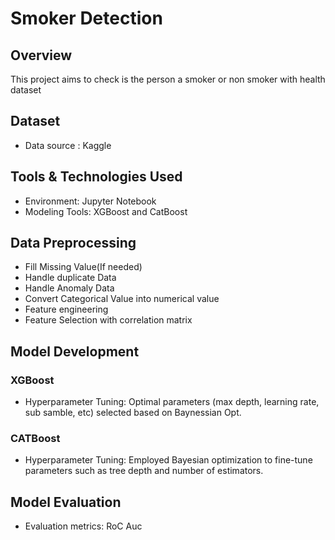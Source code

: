 # Smoker Detection
## Overview
This project aims to check is the person a smoker or non smoker with health dataset

## Dataset
- Data source : Kaggle
##  Tools & Technologies Used
- Environment: Jupyter Notebook
- Modeling Tools: XGBoost and CatBoost
## Data Preprocessing
- Fill Missing Value(If needed)
- Handle duplicate Data
- Handle Anomaly Data
- Convert Categorical Value into numerical value
- Feature engineering
- Feature Selection with correlation matrix
## Model Development
### XGBoost
- Hyperparameter Tuning: Optimal parameters (max depth, learning rate, sub samble, etc) selected based on Baynessian Opt.
### CATBoost
- Hyperparameter Tuning: Employed Bayesian optimization to fine-tune parameters such as tree depth and number of estimators.

## Model Evaluation 
- Evaluation metrics: RoC Auc
